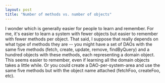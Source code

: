 ```yaml
---
layout: post
title: "Number of methods vs. number of objects"
---
```




I wonder which is generally easier for people to learn and remember. For me, it's easier to learn a system with fewer objects but easier to remember with fewer methods per object. That said, I suppose that really depends on what type of methods they are -- you might have a set of DAOs with the same five methods (fetch, create, update, remove, findByQuery) and a hundred objects with these methods, each representing a domain object. This seems easier to remember, even if learning all the domain objects takes a little while. Or you could create a DAO-per-system-area and use the same five methods but with the object name attached (fetchFoo, createFoo, etc). 


